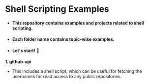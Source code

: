 # Shell Scripting Examples

- #### This repository contains examples and projects related to shell scripting.
- #### Each folder name contains topic-wise examples.

- #### Let's start! 👋

**1. github-api**

- This includes a shell script, which can be useful for fetching the usernames for read access to any public repositories.

